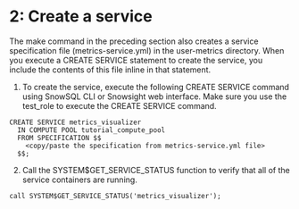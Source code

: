 # 2: Create a service

The make command in the preceding section also creates a service specification file (metrics-service.yml) in the user-metrics directory. When you execute a CREATE SERVICE statement to create the service, you include the contents of this file inline in that statement.

1. To create the service, execute the following CREATE SERVICE command using SnowSQL CLI or Snowsight web interface. Make sure you use the test_role to execute the CREATE SERVICE command.

```commandline
CREATE SERVICE metrics_visualizer
  IN COMPUTE POOL tutorial_compute_pool
  FROM SPECIFICATION $$
    <copy/paste the specification from metrics-service.yml file>
  $$;
```

2. Call the SYSTEM$GET_SERVICE_STATUS function to verify that all of the service containers are running.

```commandline
call SYSTEM$GET_SERVICE_STATUS('metrics_visualizer');
```